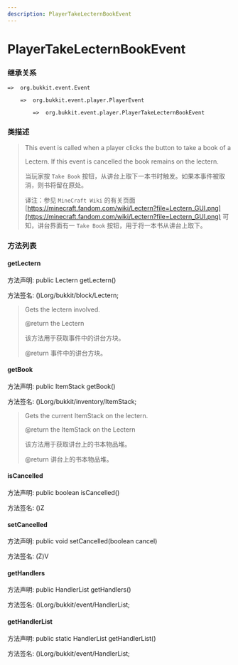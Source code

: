 ```yaml
---
description: PlayerTakeLecternBookEvent
---
```


# PlayerTakeLecternBookEvent

### 继承关系

    =>  org.bukkit.event.Event

        =>  org.bukkit.event.player.PlayerEvent

            =>  org.bukkit.event.player.PlayerTakeLecternBookEvent

### 类描述

> This event is called when a player clicks the button to take a book of a
> 
> Lectern. If this event is cancelled the book remains on the lectern.
> 
> <p>
> 
> 当玩家按 `Take Book` 按钮，从讲台上取下一本书时触发。如果本事件被取消，则书将留在原处。
> 
> <p>
> 
> 译注：参见 `MineCraft Wiki` 的有关页面 [https://minecraft.fandom.com/wiki/Lectern?file=Lectern_GUI.png](https://minecraft.fandom.com/wiki/Lectern?file=Lectern_GUI.png) 可知，讲台界面有一 `Take Book` 按钮，用于将一本书从讲台上取下。

### 方法列表

#### getLectern

方法声明: public Lectern getLectern()

方法签名: ()Lorg/bukkit/block/Lectern;

> Gets the lectern involved.
> 
> @return the Lectern
> 
> <p>
> 
> 该方法用于获取事件中的讲台方块。
> 
> @return 事件中的讲台方块。

#### getBook

方法声明: public ItemStack getBook()

方法签名: ()Lorg/bukkit/inventory/ItemStack;

> Gets the current ItemStack on the lectern.
> 
> @return the ItemStack on the Lectern
> 
> <p>
> 
> 该方法用于获取讲台上的书本物品堆。
> 
> @return 讲台上的书本物品堆。

#### isCancelled

方法声明: public boolean isCancelled()

方法签名: ()Z

#### setCancelled

方法声明: public void setCancelled(boolean cancel)

方法签名: (Z)V

#### getHandlers

方法声明: public HandlerList getHandlers()

方法签名: ()Lorg/bukkit/event/HandlerList;

#### getHandlerList

方法声明: public static HandlerList getHandlerList()

方法签名: ()Lorg/bukkit/event/HandlerList;